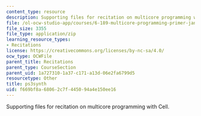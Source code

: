 ```yaml
---
content_type: resource
description: Supporting files for recitation on multicore programming with Cell.
file: /ol-ocw-studio-app/courses/6-189-multicore-programming-primer-january-iap-2007/f669bf8a68062c7f445094a4e150ee16_ps3synth.zip
file_size: 3355
file_type: application/zip
learning_resource_types:
- Recitations
license: https://creativecommons.org/licenses/by-nc-sa/4.0/
ocw_type: OCWFile
parent_title: Recitations
parent_type: CourseSection
parent_uid: 1a727310-1a37-c171-a13d-06e2fa6799d5
resourcetype: Other
title: ps3synth
uid: f669bf8a-6806-2c7f-4450-94a4e150ee16
---
```

Supporting files for recitation on multicore programming with Cell.